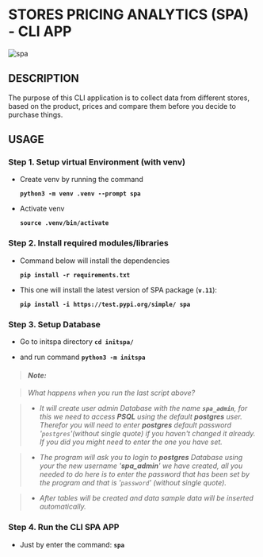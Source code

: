 # **STORES PRICING ANALYTICS (SPA) - CLI APP**

![spa](assets/SPA_Overview.gif)

## **DESCRIPTION**

The purpose of this CLI application is to collect data from different stores, based on the product, prices and compare them before you decide to purchase things.  

## **USAGE**

### **Step 1.** Setup virtual Environment (with venv)

- Create venv by running the command

  **`python3 -m venv .venv --prompt spa`**

- Activate venv

  **`source .venv/bin/activate`**

### **Step 2.** Install required modules/libraries

- Command below will install the dependencies

  **`pip install -r requirements.txt`**

- This one will install the latest version of SPA package (**`v.11`**):

  **`pip install -i https://test.pypi.org/simple/ spa`**

### **Step 3.** Setup Database

- Go to initspa directory
  **`cd initspa/`**

- and run command
  **`python3 -m initspa`**

> #### ***Note:***  

> *What happens when you run the last script above?*

> - *It will create user admin Database with the name  **`spa_admin`**, for this we need to access **PSQL** using the default **postgres** user. Therefor you will need to enter **postgres** default password '`postgres`'(without single quote) if you haven't changed it already. If you did you might need to enter the one you have set.*

> - *The program will ask you to login to **postgres** Database using your the new username '**spa_admin**' we have created, all you needed to do here is to enter the password that has been set by the program and that is '`password`' (without single quote).*

> - *After tables will be created and data sample data will be inserted automatically.*

### **Step 4.** Run the CLI SPA APP

- Just by enter the command: **`spa`**
